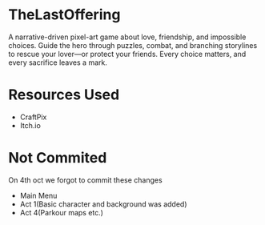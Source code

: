 # TheLastOffering
A narrative-driven pixel-art game about love, friendship, and impossible choices. Guide the hero through puzzles, combat, and branching storylines to rescue your lover—or protect your friends. Every choice matters, and every sacrifice leaves a mark.

# Resources Used
* CraftPix
* Itch.io


# Not Commited
On 4th oct we forgot to commit these changes
* Main Menu
* Act 1(Basic character and background was added)
* Act 4(Parkour maps etc.)
